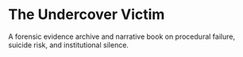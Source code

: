 # The Undercover Victim

A forensic evidence archive and narrative book on procedural failure, suicide risk, and institutional silence.